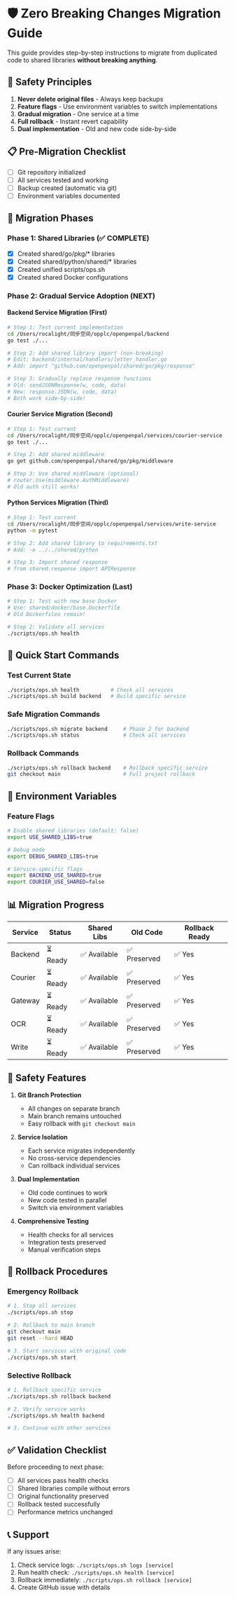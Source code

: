 # 🛡️ Zero Breaking Changes Migration Guide

This guide provides step-by-step instructions to migrate from duplicated code to shared libraries **without breaking anything**.

## 🎯 Safety Principles

1. **Never delete original files** - Always keep backups
2. **Feature flags** - Use environment variables to switch implementations
3. **Gradual migration** - One service at a time
4. **Full rollback** - Instant revert capability
5. **Dual implementation** - Old and new code side-by-side

## 📋 Pre-Migration Checklist

- [ ] Git repository initialized
- [ ] All services tested and working
- [ ] Backup created (automatic via git)
- [ ] Environment variables documented

## 🔄 Migration Phases

### Phase 1: Shared Libraries (✅ COMPLETE)
- [x] Created shared/go/pkg/* libraries
- [x] Created shared/python/shared/* libraries  
- [x] Created unified scripts/ops.sh
- [x] Created shared Docker configurations

### Phase 2: Gradual Service Adoption (NEXT)

#### Backend Service Migration (First)
```bash
# Step 1: Test current implementation
cd /Users/rocalight/同步空间/opplc/openpenpal/backend
go test ./...

# Step 2: Add shared library import (non-breaking)
# Edit: backend/internal/handlers/letter_handler.go
# Add: import "github.com/openpenpal/shared/go/pkg/response"

# Step 3: Gradually replace response functions
# Old: sendJSONResponse(w, code, data)
# New: response.JSON(w, code, data)
# Both work side-by-side!
```

#### Courier Service Migration (Second)
```bash
# Step 1: Test current
cd /Users/rocalight/同步空间/opplc/openpenpal/services/courier-service
go test ./...

# Step 2: Add shared middleware
go get github.com/openpenpal/shared/go/pkg/middleware

# Step 3: Use shared middleware (optional)
# router.Use(middleware.AuthMiddleware)
# Old auth still works!
```

#### Python Services Migration (Third)
```bash
# Step 1: Test current
cd /Users/rocalight/同步空间/opplc/openpenpal/services/write-service
python -m pytest

# Step 2: Add shared library to requirements.txt
# Add: -e ../../shared/python

# Step 3: Import shared response
# from shared.response import APIResponse
```

### Phase 3: Docker Optimization (Last)
```bash
# Step 1: Test with new base Docker
# Use: shared/docker/base.Dockerfile
# Old Dockerfiles remain!

# Step 2: Validate all services
./scripts/ops.sh health
```

## 🚀 Quick Start Commands

### Test Current State
```bash
./scripts/ops.sh health          # Check all services
./scripts/ops.sh build backend   # Build specific service
```

### Safe Migration Commands
```bash
./scripts/ops.sh migrate backend     # Phase 2 for backend
./scripts/ops.sh status              # Check all services
```

### Rollback Commands
```bash
./scripts/ops.sh rollback backend    # Rollback specific service
git checkout main                    # Full project rollback
```

## 🔧 Environment Variables

### Feature Flags
```bash
# Enable shared libraries (default: false)
export USE_SHARED_LIBS=true

# Debug mode
export DEBUG_SHARED_LIBS=true

# Service-specific flags
export BACKEND_USE_SHARED=true
export COURIER_USE_SHARED=false
```

## 📊 Migration Progress

| Service | Status | Shared Libs | Old Code | Rollback Ready |
|---------|--------|-------------|----------|----------------|
| Backend | ⏳ Ready | ✅ Available | ✅ Preserved | ✅ Yes |
| Courier | ⏳ Ready | ✅ Available | ✅ Preserved | ✅ Yes |
| Gateway | ⏳ Ready | ✅ Available | ✅ Preserved | ✅ Yes |
| OCR | ⏳ Ready | ✅ Available | ✅ Preserved | ✅ Yes |
| Write | ⏳ Ready | ✅ Available | ✅ Preserved | ✅ Yes |

## 🚨 Safety Features

1. **Git Branch Protection**
   - All changes on separate branch
   - Main branch remains untouched
   - Easy rollback with `git checkout main`

2. **Service Isolation**
   - Each service migrates independently
   - No cross-service dependencies
   - Can rollback individual services

3. **Dual Implementation**
   - Old code continues to work
   - New code tested in parallel
   - Switch via environment variables

4. **Comprehensive Testing**
   - Health checks for all services
   - Integration tests preserved
   - Manual verification steps

## 🔄 Rollback Procedures

### Emergency Rollback
```bash
# 1. Stop all services
./scripts/ops.sh stop

# 2. Rollback to main branch
git checkout main
git reset --hard HEAD

# 3. Start services with original code
./scripts/ops.sh start
```

### Selective Rollback
```bash
# 1. Rollback specific service
./scripts/ops.sh rollback backend

# 2. Verify service works
./scripts/ops.sh health backend

# 3. Continue with other services
```

## ✅ Validation Checklist

Before proceeding to next phase:
- [ ] All services pass health checks
- [ ] Shared libraries compile without errors
- [ ] Original functionality preserved
- [ ] Rollback tested successfully
- [ ] Performance metrics unchanged

## 📞 Support

If any issues arise:
1. Check service logs: `./scripts/ops.sh logs [service]`
2. Run health check: `./scripts/ops.sh health [service]`
3. Rollback immediately: `./scripts/ops.sh rollback [service]`
4. Create GitHub issue with details